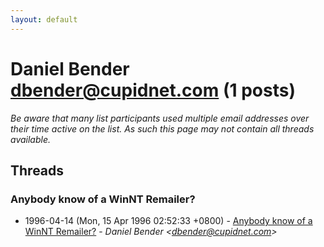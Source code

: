 ```yaml
---
layout: default
---
```


# Daniel Bender <dbender@cupidnet.com> (1 posts)

_Be aware that many list participants used multiple email addresses over their time active on the list. As such this page may not contain all threads available._

## Threads

### Anybody know of a WinNT Remailer?
+ 1996-04-14 (Mon, 15 Apr 1996 02:52:33 +0800) - [Anybody know of a WinNT Remailer?](/archive/1996/04/b2c90f0ffe5dd78f4c956d554e146b0c8218e65203e82cdad51870ef42719c2a) - _Daniel Bender \<dbender@cupidnet.com\>_

